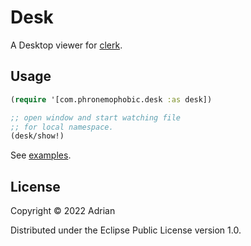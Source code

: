 # Desk

A Desktop viewer for [clerk](https://github.com/nextjournal/clerk).

## Usage

```clojure
(require '[com.phronemophobic.desk :as desk])

;; open window and start watching file
;; for local namespace.
(desk/show!)

```

See [examples](/examples).

## License

Copyright © 2022 Adrian

Distributed under the Eclipse Public License version 1.0.
